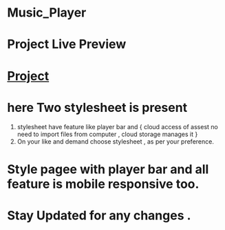 # Music_Player
# Project Live Preview 
# [Project](audioin.netlify.app)
# here Two stylesheet is present 
1. stylesheet have feature like player bar and { cloud access of assest no need to import files from computer , cloud storage manages it }
2. On your like and demand choose stylesheet , as per your preference.
# Style pagee with player bar and all feature is mobile responsive too.
# Stay Updated for any changes .
